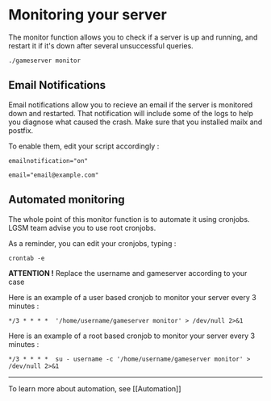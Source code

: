 # Monitoring your server

The monitor function allows you to check if a server is up and running, and restart it if it's down after several unsuccessful queries.

`./gameserver monitor`


## Email Notifications

Email notifications allow you to recieve an email if the server is monitored down and restarted. That notification will include some of the logs to help you diagnose what caused the crash. Make sure that you installed mailx and postfix.

To enable them, edit your script accordingly : 

`emailnotification="on"`

`email="email@example.com"`



## Automated monitoring

The whole point of this monitor function is to automate it using cronjobs. LGSM team advise you to use root cronjobs.

As a reminder, you can edit your cronjobs, typing : 

`crontab -e`


**ATTENTION !** Replace the username and gameserver according to your case


Here is an example of a user based cronjob to monitor your server every 3 minutes : 

`*/3 * * * *  '/home/username/gameserver monitor' > /dev/null 2>&1`

Here is an example of a root based cronjob to monitor your server every 3 minutes : 

`*/3 * * * *  su - username -c '/home/username/gameserver monitor' > /dev/null 2>&1`

***

To learn more about automation, see [[Automation]]